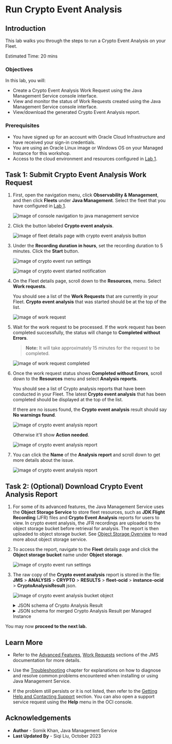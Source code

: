# Run Crypto Event Analysis

## Introduction

This lab walks you through the steps to run a Crypto Event Analysis on your Fleet.

Estimated Time: 20 mins

### Objectives

In this lab, you will:

* Create a Crypto Event Analysis Work Request using the Java Management Service console interface.
* View and monitor the status of Work Requests created using the Java Management Service console interface.
* View/download the generated Crypto Event Analysis report.



### Prerequisites

* You have signed up for an account with Oracle Cloud Infrastructure and have received your sign-in credentials.
* You are using an Oracle Linux image or Windows OS on your Managed Instance for this workshop.
* Access to the cloud environment and resources configured in [Lab 1](?lab=set-up-and-enable-advanced-features-on-java-management-service).

## Task 1: Submit Crypto Event Analysis Work Request

1. First, open the navigation menu, click **Observability & Management**, and then click **Fleets** under **Java Management**. Select the fleet that you have configured in [Lab 1](?lab=set-up-and-enable-advanced-features-on-java-management-service).

    ![image of console navigation to java management service](images/console-navigation-jms-fleet.png)

2. Click the button labeled **Crypto event analysis**.

    ![image of fleet details page with crypto event analysis button](images/fleet-crypto-button.png)

3. Under the **Recording duration in hours**, set the recording duration to 5 minutes. Click the **Start** button.

    ![image of crypto event run settings](images/crypto-run-duration.png)

    ![image of crypto event started notification](images/crypto-work-request-started-notification.png)

4. On the Fleet details page, scroll down to the **Resources**, menu. Select **Work requests**.

    You should see a list of the **Work Requests** that are currently in your Fleet. **Crypto event analysis** that was started should be at the top of the list.

    ![image of work request](images/crypto-work-request-started.png)

5. Wait for the work request to be processed. If the work request has been completed successfully, the status will change to **Completed without Errors**.

    > **Note:** It will take approximately 15 minutes for the request to be completed.

    ![image of work request completed](images/crypto-work-request-completed.png)

    

6. Once the work request status shows **Completed without Errors**, scroll down to the **Resources** menu and select **Analysis reports**. 

    You should see a list of Crypto analysis reports that have been conducted in your Fleet. The latest **Crypto event analysis** that has been completed should be displayed at the top of the list.

    If there are no issues found, the **Crypto event analysis** result should say **No warnings found**. 

    ![image of crypto event analysis report](images/crypto-result-final1.png)

    Otherwise it'll show **Action needed**.

    ![image of crypto event analysis report](images/crypto-result-final2.png)

7. You can click the **Name** of the **Analysis report** and scroll down to get more details about the issue.

    ![image of crypto event analysis report](images/crypto-result-final-details.png)


## Task 2: (Optional) Download Crypto Event Analysis Report

1. For some of its advanced features, the Java Management Service uses the **Object Storage Service** to store fleet resources, such as **JDK Flight Recording** (JFR) files and **Crypto Event Analysis** reports for users to view.
   In crypto event analysis, the JFR recordings are uploaded to the object storage bucket before retrieval for analysis. The report is then uploaded to object storage bucket.
   See [Object Storage Overview]( https://docs.oracle.com/en-us/iaas/Content/Object/Concepts/objectstorageoverview.htm) to read more about object storage service.

2. To access the report, navigate to the **Fleet** details page and click the **Object storage bucket** name under **Object storage**.

    ![image of crypto event run settings](images/fleet-bucket-link.png)

2. The raw copy of the **Crypto event analysis** report is stored in the file: **JMS** > **ANALYSIS** > **CRYPTO** > **RESULTS** > **fleet-ocid** > **instance-ocid** > **CryptoAnalysisResult** json.
  
    ![image of crypto event analysis bucket object](images/crypto-result-download.png)

    <details>
      <summary>JSON schema of Crypto Analysis Result</summary>

      ```javascript
      {
        timeAnalyzed: date-time,
        cryptoRoadmapVersion: string,
        jvmVendor: string,
        jvmVersion: string,
        jvmDistribution: string,
        applicationName: string,
        applicationCommand: string,
        events: [
          {
            eventType: string,
            occurrences: int32,
            fields: [
              {
                key: string,
                value: string
              }
            ],
            findings: [
              {
                detectorName: string,
                detectorCategory: string,
                severity: string,
                detailsLink: url
              }
            ]
          }
        ]
      }
      ```
    </details>

    <details>
      <summary>JSON schema for merged Crypto Analysis Result per Managed Instance</summary>

      ```javascript
      {
        timeAnalyzed: date-time,
        cryptoRoadmapVersion: string,
        managedInstanceOcid: OCID,
        managedInstanceName: string,
        applications: [{
          name: string,
          command: string,
          events: [{
            eventType: string,
            occurrences: int32,
            fields: [{
              key: string,
              value: string
            }],
            findings: [{
              detectorName: string,
              detectorCategory: string,
              severity: string,
              detailsLink: url
            }]
          }]
        }]
      }
      ```
    </details>



You may now **proceed to the next lab.**

## Learn More
 * Refer to the [Advanced Features](https://docs.oracle.com/en-us/iaas/jms/doc/advanced-features.html), [Work Requests](https://docs.oracle.com/en-us/iaas/jms/doc/using-java-management-service.html#GUID-77AEEBC0-93A5-4E99-96D6-BEE0FEE4539F) sections of the JMS documentation for more details.

 * Use the [Troubleshooting](https://docs.oracle.com/en-us/iaas/jms/doc/troubleshooting.html#GUID-2D613C72-10F3-4905-A306-4F2673FB1CD3) chapter for explanations on how to diagnose and resolve common problems encountered when installing or using Java Management Service.

 * If the problem still persists or it is not listed, then refer to the [Getting Help and Contacting Support](https://docs.oracle.com/en-us/iaas/Content/GSG/Tasks/contactingsupport.htm) section. You can also open a support service request using the **Help** menu in the OCI console.

## Acknowledgements

* **Author** - Somik Khan, Java Management Service
* **Last Updated By** - Siqi Liu, October 2023
